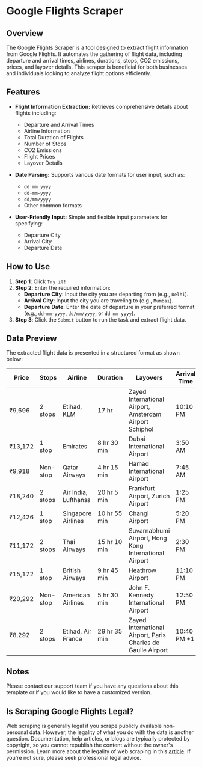# Google Flights Scraper

## Overview

The Google Flights Scraper is a tool designed to extract flight information from Google Flights. It automates the gathering of flight data, including departure and arrival times, airlines, durations, stops, CO2 emissions, prices, and layover details. This scraper is beneficial for both businesses and individuals looking to analyze flight options efficiently.

## Features

- **Flight Information Extraction:** Retrieves comprehensive details about flights including:
  - Departure and Arrival Times
  - Airline Information
  - Total Duration of Flights
  - Number of Stops
  - CO2 Emissions
  - Flight Prices
  - Layover Details

- **Date Parsing:** Supports various date formats for user input, such as:
  - `dd mm yyyy`
  - `dd-mm-yyyy`
  - `dd/mm/yyyy`
  - Other common formats

- **User-Friendly Input:** Simple and flexible input parameters for specifying:
  - Departure City
  - Arrival City
  - Departure Date

## How to Use

1. **Step 1**: Click `Try it!`
2. **Step 2**: Enter the required information:
   - **Departure City**: Input the city you are departing from (e.g., `Delhi`).
   - **Arrival City**: Input the city you are traveling to (e.g., `Mumbai`).
   - **Departure Date**: Enter the date of departure in your preferred format (e.g., `dd-mm-yyyy`, `dd/mm/yyyy`, or `dd mm yyyy`).
3. **Step 3**: Click the `Submit` button to run the task and extract flight data.

## Data Preview

The extracted flight data is presented in a structured format as shown below:

| Price      | Stops      | Airline                     | Duration         | Layovers                                                       | Arrival Time      | CO2 Emissions  | Result Number | Departure Time |
|------------|------------|-----------------------------|------------------|----------------------------------------------------------------|-------------------|----------------|---------------|----------------|
| ₹9,696     | 2 stops    | Etihad, KLM                 | 17 hr            | Zayed International Airport, Amsterdam Airport Schiphol        | 10:10 PM          | 587 kg CO2e    | 2             | 9:40 AM        |
| ₹13,172    | 1 stop     | Emirates                    | 8 hr 30 min      | Dubai International Airport                                    | 3:50 AM           | 440 kg CO2e    | 1             | 11:20 PM       |
| ₹9,918     | Non-stop   | Qatar Airways               | 4 hr 15 min      | Hamad International Airport                                    | 7:45 AM           | 300 kg CO2e    | 3             | 5:30 AM        |
| ₹18,240    | 2 stops    | Air India, Lufthansa        | 20 hr 5 min      | Frankfurt Airport, Zurich Airport                              | 1:25 PM           | 750 kg CO2e    | 4             | 6:00 AM        |
| ₹12,426    | 1 stop     | Singapore Airlines          | 10 hr 55 min     | Changi Airport                                                 | 5:20 PM           | 590 kg CO2e    | 5             | 7:25 AM        |
| ₹11,172    | 2 stops    | Thai Airways                | 15 hr 10 min     | Suvarnabhumi Airport, Hong Kong International Airport          | 2:30 PM           | 670 kg CO2e    | 6             | 9:30 AM        |
| ₹15,172    | 1 stop     | British Airways             | 9 hr 45 min      | Heathrow Airport                                               | 11:10 PM          | 500 kg CO2e    | 7             | 1:15 AM        |
| ₹20,292    | Non-stop   | American Airlines           | 5 hr 30 min      | John F. Kennedy International Airport                          | 12:50 PM          | 310 kg CO2e    | 8             | 7:20 AM        |
| ₹8,292     | 2 stops    | Etihad, Air France          | 29 hr 35 min     | Zayed International Airport, Paris Charles de Gaulle Airport   | 10:40 PM +1       | 743 kg CO2e    | 9             | 9:35 PM        |

## Notes

Please contact our support team if you have any questions about this template or if you would like to have a customized version.

## Is Scraping Google Flights Legal?

Web scraping is generally legal if you scrape publicly available non-personal data. However, the legality of what you do with the data is another question. Documentation, help articles, or blogs are typically protected by copyright, so you cannot republish the content without the owner's permission. Learn more about the legality of web scraping in this [article](#). If you're not sure, please seek professional legal advice.
